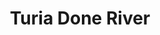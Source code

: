 ---
title: "Turia Done River"
title_bn: "তুরিয়া দোনী নদী"
description: "This river emerges from Golachipa upazila’s Vuria station and runs upto Mosdia."
---